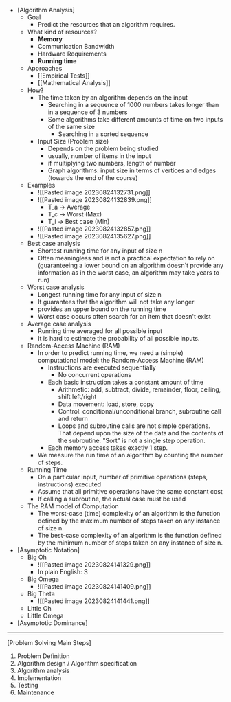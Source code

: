 * [Algorithm Analysis]
	* Goal
		* Predict the resources that an algorithm requires.
	* What kind of resources?
		* **Memory**
		* Communication Bandwidth
		* Hardware Requirements
		* **Running time**
	* Approaches
		* [[Empirical Tests]]
		* [[Mathematical Analysis]]
	* How?
		* The time taken by an algorithm depends on the input
			* Searching in a sequence of 1000 numbers takes longer than in a sequence of 3 numbers
			* Some algorithms take different amounts of time on two inputs of the same size
				* Searching in a sorted sequence
		* Input Size (Problem size)
			* Depends on the problem being studied
			* usually, number of items in the input
			* if multiplying two numbers, length of number
			* Graph algorithms: input size in terms of vertices and edges (towards the end of the course)
	* Examples
		* ![[Pasted image 20230824132731.png]]
		* ![[Pasted image 20230824132839.png]]
			* T_a -> Average
			* T_c -> Worst (Max)
			* T_i -> Best case (Min)
		* ![[Pasted image 20230824132857.png]]
		* ![[Pasted image 20230824135627.png]]
	* Best case analysis
		* Shortest running time for any input of size n
		* Often meaningless and is not a practical expectation to rely on (guaranteeing a lower bound on an algorithm doesn't provide any information as in the worst case, an algorithm may take years to run)
	* Worst case analysis
		* Longest running time for any input of size n
		* It guarantees that the algorithm will not take any longer
		* provides an upper bound on the running time
		* Worst case occurs often search for an item that doesn't exist
	* Average case analysis
		* Running time averaged for all possible input
		* It is hard to estimate the probability of all possible inputs.
	* Random-Access Machine (RAM)
		* In order to predict running time, we need a (simple) computational model: the Random-Access Machine (RAM)
			* Instructions are executed sequentially
				* No concurrent operations
			* Each basic instruction takes a constant amount of time
				* Arithmetic: add, subtract, divide, remainder, floor, ceiling, shift left/right
				* Data movement: load, store, copy
				* Control: conditional/unconditional branch, subroutine call and return
				* Loops and subroutine calls are not simple operations. That depend upon the size of the data and the contents of the subroutine. "Sort" is not a single step operation.
			* Each memory access takes exactly 1 step.
		* We measure the run time of an algorithm by counting the number of steps.
	* Running Time
		* On a particular input, number of primitive operations (steps, instructions) executed
		* Assume that all primitive operations have the same constant cost
		* If calling a subroutine, the actual case must be used
	* The RAM model of Computation
		* The worst-case (time) complexity of an algorithm is the function defined by the maximum number of steps taken on any instance of size n.
		* The best-case complexity of an algorithm is the function defined by the minimum number of steps taken on any instance of size n.
* [Asymptotic Notation]
	* Big Oh
		* ![[Pasted image 20230824141329.png]]
		* In plain English: S
	* Big Omega
		* ![[Pasted image 20230824141409.png]]
	* Big Theta
		* ![[Pasted image 20230824141441.png]]
	* Little Oh
	* Little Omega
* [Asymptotic Dominance]
________
[Problem Solving Main Steps]
1. Problem Definition
2. Algorithm design / Algorithm specification
3. Algorithm analysis
4. Implementation
5. Testing
6. Maintenance